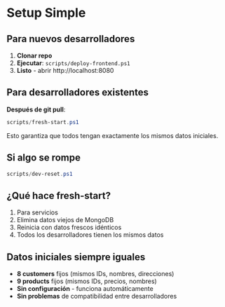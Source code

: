# Setup Simple

## Para nuevos desarrolladores

1. **Clonar repo**
2. **Ejecutar**: `scripts/deploy-frontend.ps1`
3. **Listo** - abrir http://localhost:8080

## Para desarrolladores existentes

**Después de git pull**:
```powershell
scripts/fresh-start.ps1
```

Esto garantiza que todos tengan exactamente los mismos datos iniciales.

## Si algo se rompe

```powershell
scripts/dev-reset.ps1
```

## ¿Qué hace fresh-start?

1. Para servicios
2. Elimina datos viejos de MongoDB
3. Reinicia con datos frescos idénticos
4. Todos los desarrolladores tienen los mismos datos

## Datos iniciales siempre iguales

- **8 customers** fijos (mismos IDs, nombres, direcciones)
- **9 products** fijos (mismos IDs, precios, nombres)
- **Sin configuración** - funciona automáticamente
- **Sin problemas** de compatibilidad entre desarrolladores